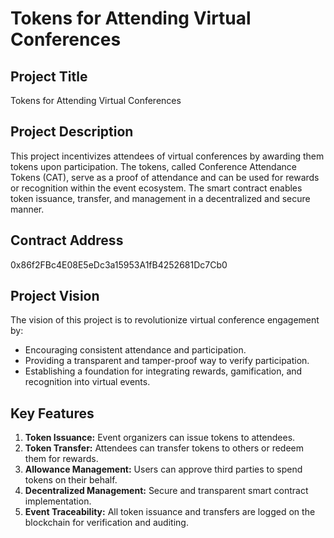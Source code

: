 # Tokens for Attending Virtual Conferences

## Project Title
Tokens for Attending Virtual Conferences

## Project Description
This project incentivizes attendees of virtual conferences by awarding them tokens upon participation. The tokens, called Conference Attendance Tokens (CAT), serve as a proof of attendance and can be used for rewards or recognition within the event ecosystem. The smart contract enables token issuance, transfer, and management in a decentralized and secure manner.

## Contract Address
0x86f2FBc4E08E5eDc3a15953A1fB4252681Dc7Cb0

## Project Vision
The vision of this project is to revolutionize virtual conference engagement by:
- Encouraging consistent attendance and participation.
- Providing a transparent and tamper-proof way to verify participation.
- Establishing a foundation for integrating rewards, gamification, and recognition into virtual events.

## Key Features
1. **Token Issuance:** Event organizers can issue tokens to attendees.
2. **Token Transfer:** Attendees can transfer tokens to others or redeem them for rewards.
3. **Allowance Management:** Users can approve third parties to spend tokens on their behalf.
4. **Decentralized Management:** Secure and transparent smart contract implementation.
5. **Event Traceability:** All token issuance and transfers are logged on the blockchain for verification and auditing.
